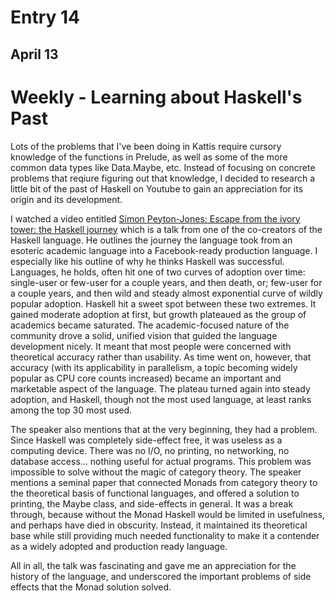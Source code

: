 # Entry 14

## April 13

# Weekly - Learning about Haskell's Past

Lots of the problems that I've been doing in Kattis require cursory knowledge of the functions in Prelude, as well as some of the more common data types like Data.Maybe, etc. Instead of focusing on concrete problems that reqiure figuring out that knowledge, I decided to research a little bit of the past of Haskell on Youtube to gain an appreciation for its origin and its development.

I watched a video entitled [Simon Peyton-Jones: Escape from the ivory tower: the Haskell journey](https://youtu.be/re96UgMk6GQ) which is a talk from one of the co-creators of the Haskell language. He outlines the journey the language took from an esoteric academic language into a Facebook-ready production language. I especially like his outline of why he thinks Haskell was successful. Languages, he holds, often hit one of two curves of adoption over time: single-user or few-user for a couple years, and then death, or; few-user for a couple years, and then wild and steady almost exponential curve of wildly popular adoption. Haskell hit a sweet spot between these two extremes. It gained moderate adoption at first, but growth plateaued as the group of academics became saturated. The academic-focused nature of the community drove a solid, unified vision that guided the language development nicely. It meant that most people were concerned with theoretical accuracy rather than usability. As time went on, however, that accuracy (with its applicability in parallelism, a topic becoming widely popular as CPU core counts increased) became an important and marketable aspect of the language. The plateau turned again into steady adoption, and Haskell, though not the most used language, at least ranks among the top 30 most used.

The speaker also mentions that at the very beginning, they had a problem. Since Haskell was completely side-effect free, it was useless as a computing device. There was no I/O, no printing, no networking, no database access... nothing useful for actual programs. This problem was impossible to solve without the magic of category theory. The speaker mentions a seminal paper that connected Monads from category theory to the theoretical basis of functional languages, and offered a solution to printing, the Maybe class, and side-effects in general. It was a break through, because without the Monad Haskell would be limited in usefulness, and perhaps have died in obscurity. Instead, it maintained its theoretical base while still providing much needed functionality to make it a contender as a widely adopted and production ready language.

All in all, the talk was fascinating and gave me an appreciation for the history of the language, and underscored the important problems of side effects that the Monad solution solved.
